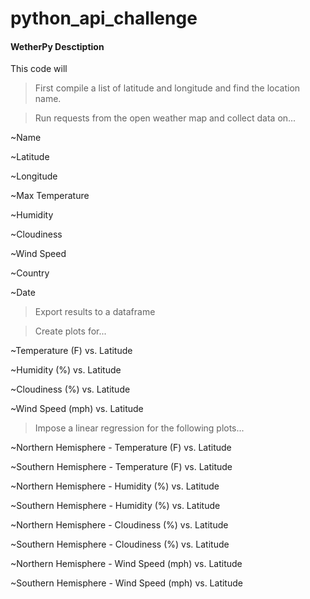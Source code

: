 # python_api_challenge

#### WetherPy Desctiption

This code will 
 > First compile a list of latitude and longitude and find the location name.
 
 > Run requests from the open weather map and collect data on...
   
   ~Name
   
   ~Latitude
   
   ~Longitude
   
   ~Max Temperature
   
   ~Humidity
   
   ~Cloudiness
   
   ~Wind Speed
   
   ~Country
   
   ~Date
 
 > Export results to a dataframe 
 
 > Create plots for...
   
   ~Temperature (F) vs. Latitude
   
   ~Humidity (%) vs. Latitude
   
   ~Cloudiness (%) vs. Latitude
   
   ~Wind Speed (mph) vs. Latitude
 
 > Impose a linear regression for the following plots...
   
   ~Northern Hemisphere - Temperature (F) vs. Latitude
   
   ~Southern Hemisphere - Temperature (F) vs. Latitude
   
   ~Northern Hemisphere - Humidity (%) vs. Latitude
   
   ~Southern Hemisphere - Humidity (%) vs. Latitude
   
   ~Northern Hemisphere - Cloudiness (%) vs. Latitude
   
   ~Southern Hemisphere - Cloudiness (%) vs. Latitude
   
   ~Northern Hemisphere - Wind Speed (mph) vs. Latitude
   
   ~Southern Hemisphere - Wind Speed (mph) vs. Latitude
